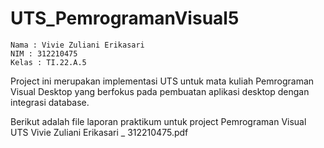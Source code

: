 # UTS_PemrogramanVisual5

```
Nama : Vivie Zuliani Erikasari
NIM : 312210475
Kelas : TI.22.A.5
```

Project ini merupakan implementasi UTS untuk mata kuliah Pemrograman Visual Desktop yang berfokus pada pembuatan aplikasi desktop dengan integrasi database.

Berikut adalah file laporan praktikum untuk project Pemrograman Visual UTS Vivie Zuliani Erikasari _ 312210475.pdf
